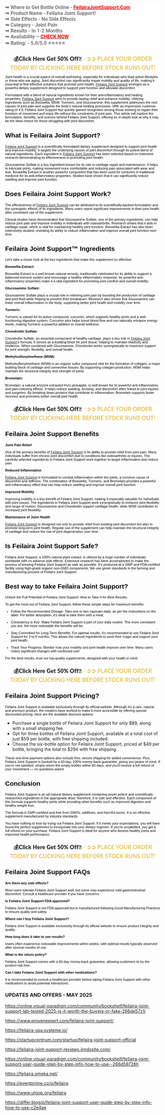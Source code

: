 <h3 style="-webkit-text-stroke-width: 0px; background-color: white; color: #757575; font-family: Roboto, sans-serif; font-size: 16px; font-style: normal; font-variant-caps: normal; font-variant-ligatures: normal; letter-spacing: normal; orphans: 2; text-align: left; text-decoration-color: initial; text-decoration-style: initial; text-decoration-thickness: initial; text-indent: 0px; text-transform: none; white-space: normal; widows: 2; word-spacing: 0px;"><strong>➥ Where to Get Bottle Online - <a href="https://www.healthsupplement24x7.com/get-feilaira" target="_blank"><span style="color: red;">FeilairaJointSupport.Com</span></a><br />➥ Product Name - Feilaira Joint Support!<br />➥ Side Effects - No Side Effects<br />➥ Category - Joint Pain<br />➥ Results - In 1-2 Months<br />➥ Availability &ndash; <a href="https://feilaira-usa.systeme.io/" target="_blank"><span style="background: transparent; color: #2196f3; text-decoration: none;"><span style="color: red;">CHECK NOW</span></span></a><br />➥ Rating: - 5.0/5.0 ⭐⭐⭐⭐⭐</strong></h3>
<h2 style="-webkit-text-stroke-width: 0px; background-color: white; color: #757575; font-family: Roboto, sans-serif; font-size: 16px; font-style: normal; font-variant-caps: normal; font-variant-ligatures: normal; letter-spacing: normal; orphans: 2; text-align: center; text-decoration-color: initial; text-decoration-style: initial; text-decoration-thickness: initial; text-indent: 0px; text-transform: none; white-space: normal; widows: 2; word-spacing: 0px;"><strong style="-webkit-text-stroke-width: 0px; background-color: white; box-sizing: border-box; color: rgba(0, 0, 0, 0.84); font-family: Lato, sans-serif; font-size: 18px; font-style: normal; font-variant-caps: normal; font-variant-ligatures: normal; font-weight: bolder; letter-spacing: 0.2px; orphans: 2; text-align: left; text-decoration-color: initial; text-decoration-style: initial; text-decoration-thickness: initial; text-indent: 0px; text-transform: none; white-space: normal; widows: 2; word-spacing: 0px;">💰Click Here Get 50% Off🎁</strong><a style="-webkit-text-stroke-width: 0px; background-color: white; box-sizing: border-box; color: #e5c150; font-family: Lato, sans-serif; font-size: 18px; font-style: normal; font-variant-caps: normal; font-variant-ligatures: normal; font-weight: 400; letter-spacing: 0.2px; orphans: 2; text-align: left; text-decoration: none; text-indent: 0px; text-transform: none; white-space: normal; widows: 2; word-spacing: 0px;" href="https://www.healthsupplement24x7.com/get-feilaira" target="_blank" rel="nofollow noopener noreferrer">✅<strong style="box-sizing: border-box; font-weight: bolder;">➲➲ PLACE YOUR ORDER TODAY BY CLICKING HERE BEFORE STOCK RUNS OUT!</strong></a></h2>
<p style="-webkit-text-stroke-width: 0px; color: black; font-family: Verdana, Arial, Helvetica, sans-serif; font-size: 11px; font-style: normal; font-variant-caps: normal; font-variant-ligatures: normal; font-weight: 400; letter-spacing: normal; orphans: 2; text-align: start; text-decoration-color: initial; text-decoration-style: initial; text-decoration-thickness: initial; text-indent: 0px; text-transform: none; white-space: normal; widows: 2; word-spacing: 0px;">Joint health is a crucial aspect of overall well-being, especially for individuals who lead active lifestyles or those who are aging. Joint discomfort can significantly impair mobility and quality of life, making it essential to find effective solutions that promote joint health.&nbsp;<a href="https://www.provenexpert.com/feilaira-joint-support/">Feilaira Joint Support</a> emerges as a powerful dietary supplement designed to support joint function and alleviate discomfort.</p>
<p style="-webkit-text-stroke-width: 0px; color: black; font-family: Verdana, Arial, Helvetica, sans-serif; font-size: 11px; font-style: normal; font-variant-caps: normal; font-variant-ligatures: normal; font-weight: 400; letter-spacing: normal; orphans: 2; text-align: start; text-decoration-color: initial; text-decoration-style: initial; text-decoration-thickness: initial; text-indent: 0px; text-transform: none; white-space: normal; widows: 2; word-spacing: 0px;">Formulated with a blend of natural ingredients known for their anti-inflammatory and healing properties,&nbsp;<a href="https://feilaira-usa.systeme.io/">Feilaira Joint Support</a> aims to provide lasting relief and enhance mobility. Utilizing ingredients such as Boswellia, MSM, Turmeric, and Glucosamine, this supplement addresses the root causes of joint pain and supports the body's natural healing processes. With an impressive customer rating of 4.9, Feilaira Joint Support has quickly gained recognition among those seeking to regain their freedom of movement and enjoy life without the constraints of joint pain. This article will explore the formulation, benefits, and science behind Feilaira Joint Support, offering an in-depth look at why it may be the ideal choice for those struggling with joint discomfort.</p>
<h2 style="-webkit-text-stroke-width: 0px; color: black; font-family: Verdana, Arial, Helvetica, sans-serif; font-style: normal; font-variant-caps: normal; font-variant-ligatures: normal; letter-spacing: normal; orphans: 2; text-align: start; text-decoration-color: initial; text-decoration-style: initial; text-decoration-thickness: initial; text-indent: 0px; text-transform: none; white-space: normal; widows: 2; word-spacing: 0px;">What is Feilaira Joint Support?</h2>
<p style="-webkit-text-stroke-width: 0px; color: black; font-family: Verdana, Arial, Helvetica, sans-serif; font-size: 11px; font-style: normal; font-variant-caps: normal; font-variant-ligatures: normal; font-weight: 400; letter-spacing: normal; orphans: 2; text-align: start; text-decoration-color: initial; text-decoration-style: initial; text-decoration-thickness: initial; text-indent: 0px; text-transform: none; white-space: normal; widows: 2; word-spacing: 0px;"><a href="https://startupcentrum.com/startup/feilaira-joint-support-official">Feilaira Joint Support</a> is a scientifically formulated dietary supplement designed to support joint health and improve mobility. It targets the underlying causes of joint discomfort through its potent blend of natural ingredients. Each ingredient in&nbsp;<a href="https://feilaira-joint-support-reviews.jimdosite.com/">Feilaira Joint Support</a> has been selected based on extensive research demonstrating its effectiveness in promoting joint health.</p>
<p style="-webkit-text-stroke-width: 0px; color: black; font-family: Verdana, Arial, Helvetica, sans-serif; font-size: 11px; font-style: normal; font-variant-caps: normal; font-variant-ligatures: normal; font-weight: 400; letter-spacing: normal; orphans: 2; text-align: start; text-decoration-color: initial; text-decoration-style: initial; text-decoration-thickness: initial; text-indent: 0px; text-transform: none; white-space: normal; widows: 2; word-spacing: 0px;">Glucosamine Sulfate is a key ingredient known for its role in cartilage repair and maintenance. It helps to lubricate joints, making movement more comfortable and reducing pain associated with wear and tear. Boswellia Extract is another powerful component that has been used for centuries in traditional medicine for its anti-inflammatory properties. Studies have shown that it can significantly reduce swelling and improve joint function.</p>
<h2 style="-webkit-text-stroke-width: 0px; color: black; font-family: Verdana, Arial, Helvetica, sans-serif; font-style: normal; font-variant-caps: normal; font-variant-ligatures: normal; letter-spacing: normal; orphans: 2; text-align: start; text-decoration-color: initial; text-decoration-style: initial; text-decoration-thickness: initial; text-indent: 0px; text-transform: none; white-space: normal; widows: 2; word-spacing: 0px;">Does Feilaira Joint Support Work?</h2>
<p style="-webkit-text-stroke-width: 0px; color: black; font-family: Verdana, Arial, Helvetica, sans-serif; font-size: 11px; font-style: normal; font-variant-caps: normal; font-variant-ligatures: normal; font-weight: 400; letter-spacing: normal; orphans: 2; text-align: start; text-decoration-color: initial; text-decoration-style: initial; text-decoration-thickness: initial; text-indent: 0px; text-transform: none; white-space: normal; widows: 2; word-spacing: 0px;">The effectiveness of <a href="https://online.visual-paradigm.com/community/bookshelf/feilaira-joint-support-user-guide-step-by-step-info-how-to-use--266d59726h">Feilaira Joint Support</a> can be attributed to its scientifically-backed formulation and the synergistic effects of its ingredients. Many users report significant improvements in their joint health after consistent use of the supplement.</p>
<p style="-webkit-text-stroke-width: 0px; color: black; font-family: Verdana, Arial, Helvetica, sans-serif; font-size: 11px; font-style: normal; font-variant-caps: normal; font-variant-ligatures: normal; font-weight: 400; letter-spacing: normal; orphans: 2; text-align: start; text-decoration-color: initial; text-decoration-style: initial; text-decoration-thickness: initial; text-indent: 0px; text-transform: none; white-space: normal; widows: 2; word-spacing: 0px;">Clinical studies have demonstrated that Glucosamine Sulfate, one of the primary ingredients, can help reduce joint pain and improve mobility in individuals with osteoarthritis. Research shows that it aids in cartilage repair, which is vital for maintaining healthy joint function. Boswellia Extract has also been extensively studied, revealing its ability to reduce inflammation and improve overall joint function over time.</p>
<h2 style="-webkit-text-stroke-width: 0px; color: black; font-family: Verdana, Arial, Helvetica, sans-serif; font-style: normal; font-variant-caps: normal; font-variant-ligatures: normal; letter-spacing: normal; orphans: 2; text-align: start; text-decoration-color: initial; text-decoration-style: initial; text-decoration-thickness: initial; text-indent: 0px; text-transform: none; white-space: normal; widows: 2; word-spacing: 0px;">Feilaira Joint Support&trade; Ingredients</h2>
<p style="-webkit-text-stroke-width: 0px; color: black; font-family: Verdana, Arial, Helvetica, sans-serif; font-size: 11px; font-style: normal; font-variant-caps: normal; font-variant-ligatures: normal; font-weight: 400; letter-spacing: normal; orphans: 2; text-align: start; text-decoration-color: initial; text-decoration-style: initial; text-decoration-thickness: initial; text-indent: 0px; text-transform: none; white-space: normal; widows: 2; word-spacing: 0px;">Let&rsquo;s take a closer look at the key ingredients that make this supplement so effective:</p>
<p style="-webkit-text-stroke-width: 0px; color: black; font-family: Verdana, Arial, Helvetica, sans-serif; font-size: 11px; font-style: normal; font-variant-caps: normal; font-variant-ligatures: normal; font-weight: 400; letter-spacing: normal; orphans: 2; text-align: start; text-decoration-color: initial; text-decoration-style: initial; text-decoration-thickness: initial; text-indent: 0px; text-transform: none; white-space: normal; widows: 2; word-spacing: 0px;"><strong>Boswellia Extract:</strong></p>
<p style="-webkit-text-stroke-width: 0px; color: black; font-family: Verdana, Arial, Helvetica, sans-serif; font-size: 11px; font-style: normal; font-variant-caps: normal; font-variant-ligatures: normal; font-weight: 400; letter-spacing: normal; orphans: 2; text-align: start; text-decoration-color: initial; text-decoration-style: initial; text-decoration-thickness: initial; text-indent: 0px; text-transform: none; white-space: normal; widows: 2; word-spacing: 0px;">Boswellia Extract is a well-known natural remedy, traditionally celebrated for its ability to support a balanced immune system and encourage a healthy inflammatory response. Its powerful anti-inflammatory properties make it a vital ingredient for promoting joint comfort and overall mobility.</p>
<p style="-webkit-text-stroke-width: 0px; color: black; font-family: Verdana, Arial, Helvetica, sans-serif; font-size: 11px; font-style: normal; font-variant-caps: normal; font-variant-ligatures: normal; font-weight: 400; letter-spacing: normal; orphans: 2; text-align: start; text-decoration-color: initial; text-decoration-style: initial; text-decoration-thickness: initial; text-indent: 0px; text-transform: none; white-space: normal; widows: 2; word-spacing: 0px;"><strong>Glucosamine Sulfate:</strong></p>
<p style="-webkit-text-stroke-width: 0px; color: black; font-family: Verdana, Arial, Helvetica, sans-serif; font-size: 11px; font-style: normal; font-variant-caps: normal; font-variant-ligatures: normal; font-weight: 400; letter-spacing: normal; orphans: 2; text-align: start; text-decoration-color: initial; text-decoration-style: initial; text-decoration-thickness: initial; text-indent: 0px; text-transform: none; white-space: normal; widows: 2; word-spacing: 0px;">Glucosamine Sulfate plays a crucial role in relieving joint pain by boosting the production of cartilage and joint fluid while helping to prevent their breakdown. Research also shows that Glucosamine can lower overall inflammation in the body, supporting better joint health and mobility over time.</p>
<p style="-webkit-text-stroke-width: 0px; color: black; font-family: Verdana, Arial, Helvetica, sans-serif; font-size: 11px; font-style: normal; font-variant-caps: normal; font-variant-ligatures: normal; font-weight: 400; letter-spacing: normal; orphans: 2; text-align: start; text-decoration-color: initial; text-decoration-style: initial; text-decoration-thickness: initial; text-indent: 0px; text-transform: none; white-space: normal; widows: 2; word-spacing: 0px;"><strong>Turmeric:</strong></p>
<p style="-webkit-text-stroke-width: 0px; color: black; font-family: Verdana, Arial, Helvetica, sans-serif; font-size: 11px; font-style: normal; font-variant-caps: normal; font-variant-ligatures: normal; font-weight: 400; letter-spacing: normal; orphans: 2; text-align: start; text-decoration-color: initial; text-decoration-style: initial; text-decoration-thickness: initial; text-indent: 0px; text-transform: none; white-space: normal; widows: 2; word-spacing: 0px;">Turmeric is valued for its active compound, curcumin, which supports healthy joints and a well-functioning digestive system. Curcumin also helps boost blood flow and can naturally enhance energy levels, making Turmeric a powerful addition to overall wellness.</p>
<p style="-webkit-text-stroke-width: 0px; color: black; font-family: Verdana, Arial, Helvetica, sans-serif; font-size: 11px; font-style: normal; font-variant-caps: normal; font-variant-ligatures: normal; font-weight: 400; letter-spacing: normal; orphans: 2; text-align: start; text-decoration-color: initial; text-decoration-style: initial; text-decoration-thickness: initial; text-indent: 0px; text-transform: none; white-space: normal; widows: 2; word-spacing: 0px;"><strong>Chondroitin Sulfate:</strong></p>
<p style="-webkit-text-stroke-width: 0px; color: black; font-family: Verdana, Arial, Helvetica, sans-serif; font-size: 11px; font-style: normal; font-variant-caps: normal; font-variant-ligatures: normal; font-weight: 400; letter-spacing: normal; orphans: 2; text-align: start; text-decoration-color: initial; text-decoration-style: initial; text-decoration-thickness: initial; text-indent: 0px; text-transform: none; white-space: normal; widows: 2; word-spacing: 0px;">Chondroitin Sulfate, an essential component of healthy cartilage, plays a key role in <a href="https://feilaira.omeka.net/">Feilaira Joint Support</a>&rsquo;s formula. It serves as a building block for joint tissue, helping to maintain elasticity and resilience. When combined with Glucosamine, Chondroitin works synergistically to maximize support for joint strength, flexibility, and overall health.</p>
<p style="-webkit-text-stroke-width: 0px; color: black; font-family: Verdana, Arial, Helvetica, sans-serif; font-size: 11px; font-style: normal; font-variant-caps: normal; font-variant-ligatures: normal; font-weight: 400; letter-spacing: normal; orphans: 2; text-align: start; text-decoration-color: initial; text-decoration-style: initial; text-decoration-thickness: initial; text-indent: 0px; text-transform: none; white-space: normal; widows: 2; word-spacing: 0px;"><strong>Methylsulfonylmethane (MSM):</strong></p>
<p style="-webkit-text-stroke-width: 0px; color: black; font-family: Verdana, Arial, Helvetica, sans-serif; font-size: 11px; font-style: normal; font-variant-caps: normal; font-variant-ligatures: normal; font-weight: 400; letter-spacing: normal; orphans: 2; text-align: start; text-decoration-color: initial; text-decoration-style: initial; text-decoration-thickness: initial; text-indent: 0px; text-transform: none; white-space: normal; widows: 2; word-spacing: 0px;">Methylsulfonylmethane (MSM) is an organic sulfur compound vital for the formation of collagen, a major building block of cartilage and connective tissues. By supporting collagen production, MSM helps maintain the structural integrity and strength of joints.</p>
<p style="-webkit-text-stroke-width: 0px; color: black; font-family: Verdana, Arial, Helvetica, sans-serif; font-size: 11px; font-style: normal; font-variant-caps: normal; font-variant-ligatures: normal; font-weight: 400; letter-spacing: normal; orphans: 2; text-align: start; text-decoration-color: initial; text-decoration-style: initial; text-decoration-thickness: initial; text-indent: 0px; text-transform: none; white-space: normal; widows: 2; word-spacing: 0px;"><strong>Bromelain:</strong></p>
<p style="-webkit-text-stroke-width: 0px; color: black; font-family: Verdana, Arial, Helvetica, sans-serif; font-size: 11px; font-style: normal; font-variant-caps: normal; font-variant-ligatures: normal; font-weight: 400; letter-spacing: normal; orphans: 2; text-align: start; text-decoration-color: initial; text-decoration-style: initial; text-decoration-thickness: initial; text-indent: 0px; text-transform: none; white-space: normal; widows: 2; word-spacing: 0px;">Bromelain, a natural enzyme extracted from pineapple, is well known for its powerful anti-inflammatory and pain-relieving effects. It helps reduce swelling, bruising, and discomfort often linked to joint injuries and surgeries. By breaking down proteins that contribute to inflammation, Bromelain supports faster recovery and promotes better overall joint health.</p>
<h2 style="-webkit-text-stroke-width: 0px; background-color: white; color: #757575; font-family: Roboto, sans-serif; font-size: 16px; font-style: normal; font-variant-caps: normal; font-variant-ligatures: normal; letter-spacing: normal; orphans: 2; text-align: center; text-decoration-color: initial; text-decoration-style: initial; text-decoration-thickness: initial; text-indent: 0px; text-transform: none; white-space: normal; widows: 2; word-spacing: 0px;"><strong style="-webkit-text-stroke-width: 0px; background-color: white; box-sizing: border-box; color: rgba(0, 0, 0, 0.84); font-family: Lato, sans-serif; font-size: 18px; font-style: normal; font-variant-caps: normal; font-variant-ligatures: normal; font-weight: bolder; letter-spacing: 0.2px; orphans: 2; text-align: left; text-decoration-color: initial; text-decoration-style: initial; text-decoration-thickness: initial; text-indent: 0px; text-transform: none; white-space: normal; widows: 2; word-spacing: 0px;">💰Click Here Get 50% Off🎁</strong><a style="-webkit-text-stroke-width: 0px; background-color: white; box-sizing: border-box; color: #e5c150; font-family: Lato, sans-serif; font-size: 18px; font-style: normal; font-variant-caps: normal; font-variant-ligatures: normal; font-weight: 400; letter-spacing: 0.2px; orphans: 2; text-align: left; text-decoration: none; text-indent: 0px; text-transform: none; white-space: normal; widows: 2; word-spacing: 0px;" href="https://www.healthsupplement24x7.com/get-feilaira" target="_blank" rel="nofollow noopener noreferrer">✅<strong style="box-sizing: border-box; font-weight: bolder;">➲➲ PLACE YOUR ORDER TODAY BY CLICKING HERE BEFORE STOCK RUNS OUT!</strong></a></h2>
<h2 style="-webkit-text-stroke-width: 0px; color: black; font-family: Verdana, Arial, Helvetica, sans-serif; font-style: normal; font-variant-caps: normal; font-variant-ligatures: normal; letter-spacing: normal; orphans: 2; text-align: start; text-decoration-color: initial; text-decoration-style: initial; text-decoration-thickness: initial; text-indent: 0px; text-transform: none; white-space: normal; widows: 2; word-spacing: 0px;">Feilaira Joint Support Benefits</h2>
<p style="-webkit-text-stroke-width: 0px; color: black; font-family: Verdana, Arial, Helvetica, sans-serif; font-size: 11px; font-style: normal; font-variant-caps: normal; font-variant-ligatures: normal; font-weight: 400; letter-spacing: normal; orphans: 2; text-align: start; text-decoration-color: initial; text-decoration-style: initial; text-decoration-thickness: initial; text-indent: 0px; text-transform: none; white-space: normal; widows: 2; word-spacing: 0px;"><strong>Joint Pain Relief</strong></p>
<p style="-webkit-text-stroke-width: 0px; color: black; font-family: Verdana, Arial, Helvetica, sans-serif; font-size: 11px; font-style: normal; font-variant-caps: normal; font-variant-ligatures: normal; font-weight: 400; letter-spacing: normal; orphans: 2; text-align: start; text-decoration-color: initial; text-decoration-style: initial; text-decoration-thickness: initial; text-indent: 0px; text-transform: none; white-space: normal; widows: 2; word-spacing: 0px;">One of the primary benefits of <a href="https://online.visual-paradigm.com/community/bookshelf/feilaira-joint-support-lab-tested-2025-is-it-worth-the-buying-or-fake-266de57z1j">Feilaira Joint Support</a> is its ability to provide relief from joint pain. Many individuals suffer from chronic joint discomfort due to conditions like osteoarthritis or injuries. The carefully selected ingredients in Feilaira Joint Support work together to target inflammation and reduce pain.</p>
<p style="-webkit-text-stroke-width: 0px; color: black; font-family: Verdana, Arial, Helvetica, sans-serif; font-size: 11px; font-style: normal; font-variant-caps: normal; font-variant-ligatures: normal; font-weight: 400; letter-spacing: normal; orphans: 2; text-align: start; text-decoration-color: initial; text-decoration-style: initial; text-decoration-thickness: initial; text-indent: 0px; text-transform: none; white-space: normal; widows: 2; word-spacing: 0px;"><strong>Reduced Inflammation</strong></p>
<p style="-webkit-text-stroke-width: 0px; color: black; font-family: Verdana, Arial, Helvetica, sans-serif; font-size: 11px; font-style: normal; font-variant-caps: normal; font-variant-ligatures: normal; font-weight: 400; letter-spacing: normal; orphans: 2; text-align: start; text-decoration-color: initial; text-decoration-style: initial; text-decoration-thickness: initial; text-indent: 0px; text-transform: none; white-space: normal; widows: 2; word-spacing: 0px;"><a href="https://eventprime.co/o/feilaira">Feilaira Joint Support</a> is formulated to combat inflammation within the joints, a common cause of discomfort and stiffness. The combination of Boswellia, Turmeric, and Bromelain provides a powerful anti-inflammatory effect that can help reduce swelling and improve overall joint function.</p>
<p style="-webkit-text-stroke-width: 0px; color: black; font-family: Verdana, Arial, Helvetica, sans-serif; font-size: 11px; font-style: normal; font-variant-caps: normal; font-variant-ligatures: normal; font-weight: 400; letter-spacing: normal; orphans: 2; text-align: start; text-decoration-color: initial; text-decoration-style: initial; text-decoration-thickness: initial; text-indent: 0px; text-transform: none; white-space: normal; widows: 2; word-spacing: 0px;"><strong>Improved Mobility</strong></p>
<p style="-webkit-text-stroke-width: 0px; color: black; font-family: Verdana, Arial, Helvetica, sans-serif; font-size: 11px; font-style: normal; font-variant-caps: normal; font-variant-ligatures: normal; font-weight: 400; letter-spacing: normal; orphans: 2; text-align: start; text-decoration-color: initial; text-decoration-style: initial; text-decoration-thickness: initial; text-indent: 0px; text-transform: none; white-space: normal; widows: 2; word-spacing: 0px;">Improving mobility is a key benefit of Feilaira Joint Support, making it especially valuable for individuals with joint issues. The ingredients in Feilaira Joint Support work synergistically to enhance joint flexibility and range of motion. Glucosamine and Chondroitin support cartilage health, while MSM contributes to increased joint flexibility.&nbsp;</p>
<p style="-webkit-text-stroke-width: 0px; color: black; font-family: Verdana, Arial, Helvetica, sans-serif; font-size: 11px; font-style: normal; font-variant-caps: normal; font-variant-ligatures: normal; font-weight: 400; letter-spacing: normal; orphans: 2; text-align: start; text-decoration-color: initial; text-decoration-style: initial; text-decoration-thickness: initial; text-indent: 0px; text-transform: none; white-space: normal; widows: 2; word-spacing: 0px;"><strong>Maintenance of Joint Health</strong></p>
<p style="-webkit-text-stroke-width: 0px; color: black; font-family: Verdana, Arial, Helvetica, sans-serif; font-size: 11px; font-style: normal; font-variant-caps: normal; font-variant-ligatures: normal; font-weight: 400; letter-spacing: normal; orphans: 2; text-align: start; text-decoration-color: initial; text-decoration-style: initial; text-decoration-thickness: initial; text-indent: 0px; text-transform: none; white-space: normal; widows: 2; word-spacing: 0px;"><a href="https://www.utgop.org/feilaira">Feilaira Joint Support</a> is designed not only to provide relief from existing joint discomfort but also to promote long-term joint health. Regular use of the supplement can help maintain the structural integrity of cartilage and reduce the risk of joint degeneration over time.</p>
<h2 style="-webkit-text-stroke-width: 0px; color: black; font-family: Verdana, Arial, Helvetica, sans-serif; font-style: normal; font-variant-caps: normal; font-variant-ligatures: normal; letter-spacing: normal; orphans: 2; text-align: start; text-decoration-color: initial; text-decoration-style: initial; text-decoration-thickness: initial; text-indent: 0px; text-transform: none; white-space: normal; widows: 2; word-spacing: 0px;">Is Feilaira Joint Support Safe?</h2>
<p style="-webkit-text-stroke-width: 0px; color: black; font-family: Verdana, Arial, Helvetica, sans-serif; font-size: 11px; font-style: normal; font-variant-caps: normal; font-variant-ligatures: normal; font-weight: 400; letter-spacing: normal; orphans: 2; text-align: start; text-decoration-color: initial; text-decoration-style: initial; text-decoration-thickness: initial; text-indent: 0px; text-transform: none; white-space: normal; widows: 2; word-spacing: 0px;">Feilaira Joint Support, a 100% natural plant extract, is utilized by a huge number of individuals worldwide with no adverse side effects. Extensive research has been accomplished to make the process of brewing Feilaira Joint Support as safe as possible. It&rsquo;s produced at a GMP and FDA-certified facility using high-grade organic non-GMO components. We use green standards in the farming and manufacturing process of Feilaira Joint Support.</p>
<h2 style="-webkit-text-stroke-width: 0px; color: black; font-family: Verdana, Arial, Helvetica, sans-serif; font-style: normal; font-variant-caps: normal; font-variant-ligatures: normal; letter-spacing: normal; orphans: 2; text-align: start; text-decoration-color: initial; text-decoration-style: initial; text-decoration-thickness: initial; text-indent: 0px; text-transform: none; white-space: normal; widows: 2; word-spacing: 0px;">Best way to take Feilaira Joint Support?</h2>
<p style="-webkit-text-stroke-width: 0px; color: black; font-family: Verdana, Arial, Helvetica, sans-serif; font-size: 11px; font-style: normal; font-variant-caps: normal; font-variant-ligatures: normal; font-weight: 400; letter-spacing: normal; orphans: 2; text-align: start; text-decoration-color: initial; text-decoration-style: initial; text-decoration-thickness: initial; text-indent: 0px; text-transform: none; white-space: normal; widows: 2; word-spacing: 0px;">Unlock the Full Potential of Feilaira Joint Support: How to Take It for Best Results-</p>
<p style="-webkit-text-stroke-width: 0px; color: black; font-family: Verdana, Arial, Helvetica, sans-serif; font-size: 11px; font-style: normal; font-variant-caps: normal; font-variant-ligatures: normal; font-weight: 400; letter-spacing: normal; orphans: 2; text-align: start; text-decoration-color: initial; text-decoration-style: initial; text-decoration-thickness: initial; text-indent: 0px; text-transform: none; white-space: normal; widows: 2; word-spacing: 0px;">To get the most out of Feilaira Joint Support, follow these simple steps for maximum benefits:</p>
<ul style="-webkit-text-stroke-width: 0px; color: black; font-family: Verdana, Arial, Helvetica, sans-serif; font-size: 11px; font-style: normal; font-variant-caps: normal; font-variant-ligatures: normal; font-weight: 400; letter-spacing: normal; orphans: 2; text-align: start; text-decoration-color: initial; text-decoration-style: initial; text-decoration-thickness: initial; text-indent: 0px; text-transform: none; white-space: normal; widows: 2; word-spacing: 0px;">
<li>Follow the Recommended Dosage: Take one or two capsules daily, as per the instructions on the label. For better absorption, it's ideal to take them with a meal.</li>
</ul>
<ul style="-webkit-text-stroke-width: 0px; color: black; font-family: Verdana, Arial, Helvetica, sans-serif; font-size: 11px; font-style: normal; font-variant-caps: normal; font-variant-ligatures: normal; font-weight: 400; letter-spacing: normal; orphans: 2; text-align: start; text-decoration-color: initial; text-decoration-style: initial; text-decoration-thickness: initial; text-indent: 0px; text-transform: none; white-space: normal; widows: 2; word-spacing: 0px;">
<li>Consistency is Key: Make Feilaira Joint Support a part of your daily routine. The more consistent you are, the more noticeable the benefits will be.</li>
</ul>
<ul style="-webkit-text-stroke-width: 0px; color: black; font-family: Verdana, Arial, Helvetica, sans-serif; font-size: 11px; font-style: normal; font-variant-caps: normal; font-variant-ligatures: normal; font-weight: 400; letter-spacing: normal; orphans: 2; text-align: start; text-decoration-color: initial; text-decoration-style: initial; text-decoration-thickness: initial; text-indent: 0px; text-transform: none; white-space: normal; widows: 2; word-spacing: 0px;">
<li>Stay Committed for Long-Term Benefits: For optimal results, it&rsquo;s recommended to use Feilaira Joint Support for 3 to 6 months. This allows the natural ingredients to work their magic and support your joint health.</li>
</ul>
<ul style="-webkit-text-stroke-width: 0px; color: black; font-family: Verdana, Arial, Helvetica, sans-serif; font-size: 11px; font-style: normal; font-variant-caps: normal; font-variant-ligatures: normal; font-weight: 400; letter-spacing: normal; orphans: 2; text-align: start; text-decoration-color: initial; text-decoration-style: initial; text-decoration-thickness: initial; text-indent: 0px; text-transform: none; white-space: normal; widows: 2; word-spacing: 0px;">
<li>Track Your Progress: Monitor how your mobility and joint health improve over time. Many users notice significant changes with continued use!</li>
</ul>
<p style="-webkit-text-stroke-width: 0px; color: black; font-family: Verdana, Arial, Helvetica, sans-serif; font-size: 11px; font-style: normal; font-variant-caps: normal; font-variant-ligatures: normal; font-weight: 400; letter-spacing: normal; orphans: 2; text-align: start; text-decoration-color: initial; text-decoration-style: initial; text-decoration-thickness: initial; text-indent: 0px; text-transform: none; white-space: normal; widows: 2; word-spacing: 0px;">For the best results, trust our top-quality supplements, designed with your health in mind.</p>
<h2 style="-webkit-text-stroke-width: 0px; background-color: white; color: #757575; font-family: Roboto, sans-serif; font-size: 16px; font-style: normal; font-variant-caps: normal; font-variant-ligatures: normal; letter-spacing: normal; orphans: 2; text-align: center; text-decoration-color: initial; text-decoration-style: initial; text-decoration-thickness: initial; text-indent: 0px; text-transform: none; white-space: normal; widows: 2; word-spacing: 0px;"><strong style="-webkit-text-stroke-width: 0px; background-color: white; box-sizing: border-box; color: rgba(0, 0, 0, 0.84); font-family: Lato, sans-serif; font-size: 18px; font-style: normal; font-variant-caps: normal; font-variant-ligatures: normal; font-weight: bolder; letter-spacing: 0.2px; orphans: 2; text-align: left; text-decoration-color: initial; text-decoration-style: initial; text-decoration-thickness: initial; text-indent: 0px; text-transform: none; white-space: normal; widows: 2; word-spacing: 0px;">💰Click Here Get 50% Off🎁</strong><a style="-webkit-text-stroke-width: 0px; background-color: white; box-sizing: border-box; color: #e5c150; font-family: Lato, sans-serif; font-size: 18px; font-style: normal; font-variant-caps: normal; font-variant-ligatures: normal; font-weight: 400; letter-spacing: 0.2px; orphans: 2; text-align: left; text-decoration: none; text-indent: 0px; text-transform: none; white-space: normal; widows: 2; word-spacing: 0px;" href="https://www.healthsupplement24x7.com/get-feilaira" target="_blank" rel="nofollow noopener noreferrer">✅<strong style="box-sizing: border-box; font-weight: bolder;">➲➲ PLACE YOUR ORDER TODAY BY CLICKING HERE BEFORE STOCK RUNS OUT!</strong></a></h2>
<h2 style="-webkit-text-stroke-width: 0px; color: black; font-family: Verdana, Arial, Helvetica, sans-serif; font-style: normal; font-variant-caps: normal; font-variant-ligatures: normal; letter-spacing: normal; orphans: 2; text-align: start; text-decoration-color: initial; text-decoration-style: initial; text-decoration-thickness: initial; text-indent: 0px; text-transform: none; white-space: normal; widows: 2; word-spacing: 0px;">Feilaira Joint Support Pricing?</h2>
<p style="-webkit-text-stroke-width: 0px; color: black; font-family: Verdana, Arial, Helvetica, sans-serif; font-size: 11px; font-style: normal; font-variant-caps: normal; font-variant-ligatures: normal; font-weight: 400; letter-spacing: normal; orphans: 2; text-align: start; text-decoration-color: initial; text-decoration-style: initial; text-decoration-thickness: initial; text-indent: 0px; text-transform: none; white-space: normal; widows: 2; word-spacing: 0px;">Feilaira Joint Support is available exclusively through its official website. Although it's a rare, natural, and premium product, the creators have worked to make it more accessible by offering special discounted pricing. Here are the available discount options:</p>
<ul style="list-style-type: square;">
<li>Purchase a single bottle of Feilaira Joint Support for only $89, along with a small shipping fee.</li>
<li>Opt for three bottles of Feilaira Joint Support, available at a total cost of just $59 per bottle, with free shipping included.</li>
<li>Choose the six-bottle option for Feilaira Joint Support, priced at $49 per bottle, bringing the total to $294 with free shipping.</li>
</ul>
<p style="-webkit-text-stroke-width: 0px; color: black; font-family: Verdana, Arial, Helvetica, sans-serif; font-size: 11px; font-style: normal; font-variant-caps: normal; font-variant-ligatures: normal; font-weight: 400; letter-spacing: normal; orphans: 2; text-align: start; text-decoration-color: initial; text-decoration-style: initial; text-decoration-thickness: initial; text-indent: 0px; text-transform: none; white-space: normal; widows: 2; word-spacing: 0px;">These one-time payment options also include free, secure shipping for added convenience. Plus, Feilaira Joint Support is backed by a 60-day, 100% money-back guarantee, giving you peace of mind. If you're not satisfied, simply return the empty bottles within 60 days, and you'll receive a full refund of your investment &mdash; no questions asked.</p>
<h2 style="-webkit-text-stroke-width: 0px; color: black; font-family: Verdana, Arial, Helvetica, sans-serif; font-style: normal; font-variant-caps: normal; font-variant-ligatures: normal; letter-spacing: normal; orphans: 2; text-align: start; text-decoration-color: initial; text-decoration-style: initial; text-decoration-thickness: initial; text-indent: 0px; text-transform: none; white-space: normal; widows: 2; word-spacing: 0px;">Conclusion</h2>
<p style="-webkit-text-stroke-width: 0px; color: black; font-family: Verdana, Arial, Helvetica, sans-serif; font-size: 11px; font-style: normal; font-variant-caps: normal; font-variant-ligatures: normal; font-weight: 400; letter-spacing: normal; orphans: 2; text-align: start; text-decoration-color: initial; text-decoration-style: initial; text-decoration-thickness: initial; text-indent: 0px; text-transform: none; white-space: normal; widows: 2; word-spacing: 0px;">Feilaira Joint Support is an all-natural dietary supplement containing seven potent and scientifically researched ingredients in the appropriate dose; therefore, it is safe and effective. Each component of this formula supports healthy joints while providing other benefits such as improved digestion and healthy weight loss.</p>
<p style="-webkit-text-stroke-width: 0px; color: black; font-family: Verdana, Arial, Helvetica, sans-serif; font-size: 11px; font-style: normal; font-variant-caps: normal; font-variant-ligatures: normal; font-weight: 400; letter-spacing: normal; orphans: 2; text-align: start; text-decoration-color: initial; text-decoration-style: initial; text-decoration-thickness: initial; text-indent: 0px; text-transform: none; white-space: normal; widows: 2; word-spacing: 0px;">The formula is GMP-certified and free from GMOs, additives, and harmful toxins. It is an effective supplement manufactured by industry standards.</p>
<p style="-webkit-text-stroke-width: 0px; color: black; font-family: Verdana, Arial, Helvetica, sans-serif; font-size: 11px; font-style: normal; font-variant-caps: normal; font-variant-ligatures: normal; font-weight: 400; letter-spacing: normal; orphans: 2; text-align: start; text-decoration-color: initial; text-decoration-style: initial; text-decoration-thickness: initial; text-indent: 0px; text-transform: none; white-space: normal; widows: 2; word-spacing: 0px;">You have nothing to lose by trying out Feilaira Joint Support. If it meets your expectations, you will have found the perfect supplement to incorporate into your dietary regimen. If you&rsquo;re unsatisfied, you get a full refund on your purchase. Feilaira Joint Support is ideal for anyone who desires healthy joints and improved health performance.</p>
<h2 style="-webkit-text-stroke-width: 0px; background-color: white; color: #757575; font-family: Roboto, sans-serif; font-size: 16px; font-style: normal; font-variant-caps: normal; font-variant-ligatures: normal; letter-spacing: normal; orphans: 2; text-align: center; text-decoration-color: initial; text-decoration-style: initial; text-decoration-thickness: initial; text-indent: 0px; text-transform: none; white-space: normal; widows: 2; word-spacing: 0px;"><strong style="-webkit-text-stroke-width: 0px; background-color: white; box-sizing: border-box; color: rgba(0, 0, 0, 0.84); font-family: Lato, sans-serif; font-size: 18px; font-style: normal; font-variant-caps: normal; font-variant-ligatures: normal; font-weight: bolder; letter-spacing: 0.2px; orphans: 2; text-align: left; text-decoration-color: initial; text-decoration-style: initial; text-decoration-thickness: initial; text-indent: 0px; text-transform: none; white-space: normal; widows: 2; word-spacing: 0px;">💰Click Here Get 50% Off🎁</strong><a style="-webkit-text-stroke-width: 0px; background-color: white; box-sizing: border-box; color: #e5c150; font-family: Lato, sans-serif; font-size: 18px; font-style: normal; font-variant-caps: normal; font-variant-ligatures: normal; font-weight: 400; letter-spacing: 0.2px; orphans: 2; text-align: left; text-decoration: none; text-indent: 0px; text-transform: none; white-space: normal; widows: 2; word-spacing: 0px;" href="https://www.healthsupplement24x7.com/get-feilaira" target="_blank" rel="nofollow noopener noreferrer">✅<strong style="box-sizing: border-box; font-weight: bolder;">➲➲ PLACE YOUR ORDER TODAY BY CLICKING HERE BEFORE STOCK RUNS OUT!</strong></a></h2>
<h2 style="-webkit-text-stroke-width: 0px; color: black; font-family: Verdana, Arial, Helvetica, sans-serif; font-style: normal; font-variant-caps: normal; font-variant-ligatures: normal; letter-spacing: normal; orphans: 2; text-align: start; text-decoration-color: initial; text-decoration-style: initial; text-decoration-thickness: initial; text-indent: 0px; text-transform: none; white-space: normal; widows: 2; word-spacing: 0px;">Feilaira Joint Support FAQs</h2>
<p style="-webkit-text-stroke-width: 0px; color: black; font-family: Verdana, Arial, Helvetica, sans-serif; font-size: 11px; font-style: normal; font-variant-caps: normal; font-variant-ligatures: normal; font-weight: 400; letter-spacing: normal; orphans: 2; text-align: start; text-decoration-color: initial; text-decoration-style: initial; text-decoration-thickness: initial; text-indent: 0px; text-transform: none; white-space: normal; widows: 2; word-spacing: 0px;"><strong>Are there any side effects?</strong></p>
<p style="-webkit-text-stroke-width: 0px; color: black; font-family: Verdana, Arial, Helvetica, sans-serif; font-size: 11px; font-style: normal; font-variant-caps: normal; font-variant-ligatures: normal; font-weight: 400; letter-spacing: normal; orphans: 2; text-align: start; text-decoration-color: initial; text-decoration-style: initial; text-decoration-thickness: initial; text-indent: 0px; text-transform: none; white-space: normal; widows: 2; word-spacing: 0px;">Most users tolerate Feilaira Joint Support well, but some may experience mild gastrointestinal discomfort. Consult a healthcare provider if you have concerns.</p>
<p style="-webkit-text-stroke-width: 0px; color: black; font-family: Verdana, Arial, Helvetica, sans-serif; font-size: 11px; font-style: normal; font-variant-caps: normal; font-variant-ligatures: normal; font-weight: 400; letter-spacing: normal; orphans: 2; text-align: start; text-decoration-color: initial; text-decoration-style: initial; text-decoration-thickness: initial; text-indent: 0px; text-transform: none; white-space: normal; widows: 2; word-spacing: 0px;"><strong>Is Feilaira Joint Support FDA approved?</strong></p>
<p style="-webkit-text-stroke-width: 0px; color: black; font-family: Verdana, Arial, Helvetica, sans-serif; font-size: 11px; font-style: normal; font-variant-caps: normal; font-variant-ligatures: normal; font-weight: 400; letter-spacing: normal; orphans: 2; text-align: start; text-decoration-color: initial; text-decoration-style: initial; text-decoration-thickness: initial; text-indent: 0px; text-transform: none; white-space: normal; widows: 2; word-spacing: 0px;">Feilaira Joint Support is not FDA approved but is manufactured following Good Manufacturing Practices to ensure quality and safety.</p>
<p style="-webkit-text-stroke-width: 0px; color: black; font-family: Verdana, Arial, Helvetica, sans-serif; font-size: 11px; font-style: normal; font-variant-caps: normal; font-variant-ligatures: normal; font-weight: 400; letter-spacing: normal; orphans: 2; text-align: start; text-decoration-color: initial; text-decoration-style: initial; text-decoration-thickness: initial; text-indent: 0px; text-transform: none; white-space: normal; widows: 2; word-spacing: 0px;"><strong>Where can I buy Feilaira Joint Support?</strong></p>
<p style="-webkit-text-stroke-width: 0px; color: black; font-family: Verdana, Arial, Helvetica, sans-serif; font-size: 11px; font-style: normal; font-variant-caps: normal; font-variant-ligatures: normal; font-weight: 400; letter-spacing: normal; orphans: 2; text-align: start; text-decoration-color: initial; text-decoration-style: initial; text-decoration-thickness: initial; text-indent: 0px; text-transform: none; white-space: normal; widows: 2; word-spacing: 0px;">Feilaira Joint Support is available exclusively through its official website to ensure product integrity and quality.</p>
<p style="-webkit-text-stroke-width: 0px; color: black; font-family: Verdana, Arial, Helvetica, sans-serif; font-size: 11px; font-style: normal; font-variant-caps: normal; font-variant-ligatures: normal; font-weight: 400; letter-spacing: normal; orphans: 2; text-align: start; text-decoration-color: initial; text-decoration-style: initial; text-decoration-thickness: initial; text-indent: 0px; text-transform: none; white-space: normal; widows: 2; word-spacing: 0px;"><strong>How long does it take to see results?</strong></p>
<p style="-webkit-text-stroke-width: 0px; color: black; font-family: Verdana, Arial, Helvetica, sans-serif; font-size: 11px; font-style: normal; font-variant-caps: normal; font-variant-ligatures: normal; font-weight: 400; letter-spacing: normal; orphans: 2; text-align: start; text-decoration-color: initial; text-decoration-style: initial; text-decoration-thickness: initial; text-indent: 0px; text-transform: none; white-space: normal; widows: 2; word-spacing: 0px;">Users often experience noticeable improvements within weeks, with optimal results typically observed after several months of use.</p>
<p style="-webkit-text-stroke-width: 0px; color: black; font-family: Verdana, Arial, Helvetica, sans-serif; font-size: 11px; font-style: normal; font-variant-caps: normal; font-variant-ligatures: normal; font-weight: 400; letter-spacing: normal; orphans: 2; text-align: start; text-decoration-color: initial; text-decoration-style: initial; text-decoration-thickness: initial; text-indent: 0px; text-transform: none; white-space: normal; widows: 2; word-spacing: 0px;"><strong>What is the return policy?</strong></p>
<p style="-webkit-text-stroke-width: 0px; color: black; font-family: Verdana, Arial, Helvetica, sans-serif; font-size: 11px; font-style: normal; font-variant-caps: normal; font-variant-ligatures: normal; font-weight: 400; letter-spacing: normal; orphans: 2; text-align: start; text-decoration-color: initial; text-decoration-style: initial; text-decoration-thickness: initial; text-indent: 0px; text-transform: none; white-space: normal; widows: 2; word-spacing: 0px;">Feilaira Joint Support comes with a 60-day money-back guarantee, allowing customers to try the product risk-free.</p>
<p style="-webkit-text-stroke-width: 0px; color: black; font-family: Verdana, Arial, Helvetica, sans-serif; font-size: 11px; font-style: normal; font-variant-caps: normal; font-variant-ligatures: normal; font-weight: 400; letter-spacing: normal; orphans: 2; text-align: start; text-decoration-color: initial; text-decoration-style: initial; text-decoration-thickness: initial; text-indent: 0px; text-transform: none; white-space: normal; widows: 2; word-spacing: 0px;"><strong>Can I take Feilaira Joint Support with other medications?</strong></p>
<p style="-webkit-text-stroke-width: 0px; color: black; font-family: Verdana, Arial, Helvetica, sans-serif; font-size: 11px; font-style: normal; font-variant-caps: normal; font-variant-ligatures: normal; font-weight: 400; letter-spacing: normal; orphans: 2; text-align: start; text-decoration-color: initial; text-decoration-style: initial; text-decoration-thickness: initial; text-indent: 0px; text-transform: none; white-space: normal; widows: 2; word-spacing: 0px;">It is recommended to consult a healthcare provider before taking Feilaira Joint Support with other medications to avoid potential interactions.</p>
<h3>UPDATES AND OFFERS - MAY 2025</h3>
<p><a href="https://online.visual-paradigm.com/community/bookshelf/feilaira-joint-support-lab-tested-2025-is-it-worth-the-buying-or-fake-266de57z1j">https://online.visual-paradigm.com/community/bookshelf/feilaira-joint-support-lab-tested-2025-is-it-worth-the-buying-or-fake-266de57z1j</a></p>
<p><a href="https://www.provenexpert.com/feilaira-joint-support/">https://www.provenexpert.com/feilaira-joint-support/</a></p>
<p><a href="https://feilaira-usa.systeme.io/">https://feilaira-usa.systeme.io/</a></p>
<p><a href="https://startupcentrum.com/startup/feilaira-joint-support-official">https://startupcentrum.com/startup/feilaira-joint-support-official</a></p>
<p><a href="https://feilaira-joint-support-reviews.jimdosite.com/">https://feilaira-joint-support-reviews.jimdosite.com/</a></p>
<p><a href="https://online.visual-paradigm.com/community/bookshelf/feilaira-joint-support-user-guide-step-by-step-info-how-to-use--266d59726h">https://online.visual-paradigm.com/community/bookshelf/feilaira-joint-support-user-guide-step-by-step-info-how-to-use--266d59726h</a></p>
<p><a href="https://feilaira.omeka.net/">https://feilaira.omeka.net/</a></p>
<p><a href="https://eventprime.co/o/feilaira">https://eventprime.co/o/feilaira</a></p>
<p><a href="https://www.utgop.org/feilaira">https://www.utgop.org/feilaira</a></p>
<p><a href="https://differ.blog/p/feilaira-joint-support-user-guide-step-by-step-info-how-to-use-c2e4ae">https://differ.blog/p/feilaira-joint-support-user-guide-step-by-step-info-how-to-use-c2e4ae</a></p>
